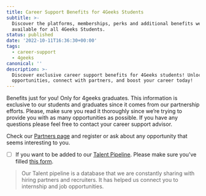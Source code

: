 ```yaml
---
title: Career Support Benefits for 4Geeks Students
subtitle: >-
  Discover the platforms, memberships, perks and additional benefits we have
  available for all 4Geeks Students.
status: published
date: '2022-10-11T16:36:30+00:00'
tags:
  - career-support
  - 4geeks
canonical: ''
description: >-
  Discover exclusive career support benefits for 4Geeks students! Unlock
  opportunities, connect with partners, and boost your career today!
---
```

Benefits just for you! Only for 4geeks graduates. 
This information is exclusive to our students and graduates since it comes from our partnership efforts. Please, make sure you read it thoroughly since we’re trying to provide you with as many opportunities as possible. If you have any questions please feel free to contact your career support advisor. 

Check our [Partners page](https://4geeksacademy.notion.site/Partners-Page-Nuestros-Aliados-1721e41db924416eb9487c5ee0624018) and register or ask about any opportunity that seems interesting to you. 

- [ ] If you want to be added to our [Talent Pipeline](https://4geeksacademy.notion.site/Talent-Pipeline-1180362c34e048f78cb9deed8085f90d). Please make sure you’ve filled [this form](https://4geeksacademy.notion.site/Talent-Pipeline-Form-Formulario-de-Talent-Pipeline-91a850d9b1e94fa099799ba7d63bf51b). 

> Our Talent pipeline is a database that we are constantly sharing with hiring partners and recruiters. It has helped us connect you to internship and job opportunities.  
